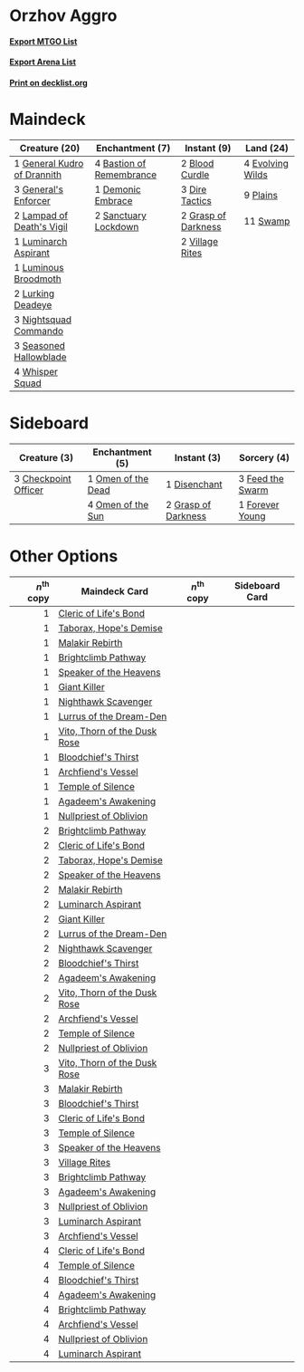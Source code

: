 # Orzhov Aggro

#### [Export MTGO List](../collection/Orzhov%20Aggro/Orzhov%20Aggro.txt)
#### [Export Arena List](../collection/Orzhov%20Aggro/Orzhov%20Aggro_arena.txt)
#### [Print on decklist.org](http://decklist.org/?deckmain=4%09Bastion%20of%20Remembrance%0A2%09Blood%20Curdle%0A1%09Demonic%20Embrace%0A3%09Dire%20Tactics%0A4%09Evolving%20Wilds%0A1%09General%20Kudro%20of%20Drannith%0A3%09General's%20Enforcer%0A2%09Grasp%20of%20Darkness%0A2%09Lampad%20of%20Death's%20Vigil%0A1%09Luminarch%20Aspirant%0A1%09Luminous%20Broodmoth%0A2%09Lurking%20Deadeye%0A3%09Nightsquad%20Commando%0A9%09Plains%0A2%09Sanctuary%20Lockdown%0A3%09Seasoned%20Hallowblade%0A11%09Swamp%0A2%09Village%20Rites%0A4%09Whisper%20Squad&deckside=3%09Checkpoint%20Officer%0A1%09Disenchant%0A3%09Feed%20the%20Swarm%0A1%09Forever%20Young%0A2%09Grasp%20of%20Darkness%0A1%09Omen%20of%20the%20Dead%0A4%09Omen%20of%20the%20Sun)
# Maindeck

|                                            Creature (20)                                             |                                          Enchantment (7)                                          |                                         Instant (9)                                          |                                         Land (24)                                         |
|------------------------------------------------------------------------------------------------------|---------------------------------------------------------------------------------------------------|----------------------------------------------------------------------------------------------|-------------------------------------------------------------------------------------------|
|1 [General Kudro of Drannith](http://gatherer.wizards.com/Pages/Card/Details.aspx?multiverseid=479707)|4 [Bastion of Remembrance](http://gatherer.wizards.com/Pages/Card/Details.aspx?multiverseid=479593)|2 [Blood Curdle](http://gatherer.wizards.com/Pages/Card/Details.aspx?multiverseid=479595)     |4 [Evolving Wilds](http://gatherer.wizards.com/Pages/Card/Details.aspx?multiverseid=426944)|
|3 [General's Enforcer](http://gatherer.wizards.com/Pages/Card/Details.aspx?multiverseid=479708)       |1 [Demonic Embrace](http://gatherer.wizards.com/Pages/Card/Details.aspx?multiverseid=488255)       |3 [Dire Tactics](http://gatherer.wizards.com/Pages/Card/Details.aspx?multiverseid=479703)     |9 [Plains](http://gatherer.wizards.com/Pages/Card/Details.aspx?multiverseid=439856)        |
|2 [Lampad of Death's Vigil](http://gatherer.wizards.com/Pages/Card/Details.aspx?multiverseid=476354)  |2 [Sanctuary Lockdown](http://gatherer.wizards.com/Pages/Card/Details.aspx?multiverseid=479548)    |2 [Grasp of Darkness](http://gatherer.wizards.com/Pages/Card/Details.aspx?multiverseid=407595)|11 [Swamp](http://gatherer.wizards.com/Pages/Card/Details.aspx?multiverseid=439858)        |
|1 [Luminarch Aspirant](http://gatherer.wizards.com/Pages/Card/Details.aspx?multiverseid=491647)       |                                                                                                   |2 [Village Rites](http://gatherer.wizards.com/Pages/Card/Details.aspx?multiverseid=485449)    |                                                                                           |
|1 [Luminous Broodmoth](http://gatherer.wizards.com/Pages/Card/Details.aspx?multiverseid=479541)       |                                                                                                   |                                                                                              |                                                                                           |
|2 [Lurking Deadeye](http://gatherer.wizards.com/Pages/Card/Details.aspx?multiverseid=479614)          |                                                                                                   |                                                                                              |                                                                                           |
|3 [Nightsquad Commando](http://gatherer.wizards.com/Pages/Card/Details.aspx?multiverseid=479618)      |                                                                                                   |                                                                                              |                                                                                           |
|3 [Seasoned Hallowblade](http://gatherer.wizards.com/Pages/Card/Details.aspx?multiverseid=485357)     |                                                                                                   |                                                                                              |                                                                                           |
|4 [Whisper Squad](http://gatherer.wizards.com/Pages/Card/Details.aspx?multiverseid=479625)            |                                                                                                   |                                                                                              |                                                                                           |


# Sideboard

|                                         Creature (3)                                          |                                       Enchantment (5)                                       |                                         Instant (3)                                          |                                        Sorcery (4)                                        |
|-----------------------------------------------------------------------------------------------|---------------------------------------------------------------------------------------------|----------------------------------------------------------------------------------------------|-------------------------------------------------------------------------------------------|
|3 [Checkpoint Officer](http://gatherer.wizards.com/Pages/Card/Details.aspx?multiverseid=479525)|1 [Omen of the Dead](http://gatherer.wizards.com/Pages/Card/Details.aspx?multiverseid=476361)|1 [Disenchant](http://gatherer.wizards.com/Pages/Card/Details.aspx?multiverseid=847)          |3 [Feed the Swarm](http://gatherer.wizards.com/Pages/Card/Details.aspx?multiverseid=491737)|
|                                                                                               |4 [Omen of the Sun](http://gatherer.wizards.com/Pages/Card/Details.aspx?multiverseid=476281) |2 [Grasp of Darkness](http://gatherer.wizards.com/Pages/Card/Details.aspx?multiverseid=407595)|1 [Forever Young](http://gatherer.wizards.com/Pages/Card/Details.aspx?multiverseid=473051) |


# Other Options

|*n*<sup>th</sup> copy|                                             Maindeck Card                                             |*n*<sup>th</sup> copy|Sideboard Card|
|--------------------:|-------------------------------------------------------------------------------------------------------|---------------------|--------------|
|                    1|[Cleric of Life's Bond](http://gatherer.wizards.com/Pages/Card/Details.aspx?multiverseid=491873)       |                     |              |
|                    1|[Taborax, Hope's Demise](http://gatherer.wizards.com/Pages/Card/Details.aspx?multiverseid=491767)      |                     |              |
|                    1|[Malakir Rebirth](http://gatherer.wizards.com/Pages/Card/Details.aspx?multiverseid=491747)             |                     |              |
|                    1|[Brightclimb Pathway](http://gatherer.wizards.com/Pages/Card/Details.aspx?multiverseid=491911)         |                     |              |
|                    1|[Speaker of the Heavens](http://gatherer.wizards.com/Pages/Card/Details.aspx?multiverseid=488246)      |                     |              |
|                    1|[Giant Killer](http://gatherer.wizards.com/Pages/Card/Details.aspx?multiverseid=472976)                |                     |              |
|                    1|[Nighthawk Scavenger](http://gatherer.wizards.com/Pages/Card/Details.aspx?multiverseid=491752)         |                     |              |
|                    1|[Lurrus of the Dream-Den](http://gatherer.wizards.com/Pages/Card/Details.aspx?multiverseid=479746)     |                     |              |
|                    1|[Vito, Thorn of the Dusk Rose](http://gatherer.wizards.com/Pages/Card/Details.aspx?multiverseid=485450)|                     |              |
|                    1|[Bloodchief's Thirst](http://gatherer.wizards.com/Pages/Card/Details.aspx?multiverseid=491729)         |                     |              |
|                    1|[Archfiend's Vessel](http://gatherer.wizards.com/Pages/Card/Details.aspx?multiverseid=485411)          |                     |              |
|                    1|[Temple of Silence](http://gatherer.wizards.com/Pages/Card/Details.aspx?multiverseid=373522)           |                     |              |
|                    1|[Agadeem's Awakening](http://gatherer.wizards.com/Pages/Card/Details.aspx?multiverseid=491723)         |                     |              |
|                    1|[Nullpriest of Oblivion](http://gatherer.wizards.com/Pages/Card/Details.aspx?multiverseid=491755)      |                     |              |
|                    2|[Brightclimb Pathway](http://gatherer.wizards.com/Pages/Card/Details.aspx?multiverseid=491911)         |                     |              |
|                    2|[Cleric of Life's Bond](http://gatherer.wizards.com/Pages/Card/Details.aspx?multiverseid=491873)       |                     |              |
|                    2|[Taborax, Hope's Demise](http://gatherer.wizards.com/Pages/Card/Details.aspx?multiverseid=491767)      |                     |              |
|                    2|[Speaker of the Heavens](http://gatherer.wizards.com/Pages/Card/Details.aspx?multiverseid=488246)      |                     |              |
|                    2|[Malakir Rebirth](http://gatherer.wizards.com/Pages/Card/Details.aspx?multiverseid=491747)             |                     |              |
|                    2|[Luminarch Aspirant](http://gatherer.wizards.com/Pages/Card/Details.aspx?multiverseid=491647)          |                     |              |
|                    2|[Giant Killer](http://gatherer.wizards.com/Pages/Card/Details.aspx?multiverseid=472976)                |                     |              |
|                    2|[Lurrus of the Dream-Den](http://gatherer.wizards.com/Pages/Card/Details.aspx?multiverseid=479746)     |                     |              |
|                    2|[Nighthawk Scavenger](http://gatherer.wizards.com/Pages/Card/Details.aspx?multiverseid=491752)         |                     |              |
|                    2|[Bloodchief's Thirst](http://gatherer.wizards.com/Pages/Card/Details.aspx?multiverseid=491729)         |                     |              |
|                    2|[Agadeem's Awakening](http://gatherer.wizards.com/Pages/Card/Details.aspx?multiverseid=491723)         |                     |              |
|                    2|[Vito, Thorn of the Dusk Rose](http://gatherer.wizards.com/Pages/Card/Details.aspx?multiverseid=485450)|                     |              |
|                    2|[Archfiend's Vessel](http://gatherer.wizards.com/Pages/Card/Details.aspx?multiverseid=485411)          |                     |              |
|                    2|[Temple of Silence](http://gatherer.wizards.com/Pages/Card/Details.aspx?multiverseid=373522)           |                     |              |
|                    2|[Nullpriest of Oblivion](http://gatherer.wizards.com/Pages/Card/Details.aspx?multiverseid=491755)      |                     |              |
|                    3|[Vito, Thorn of the Dusk Rose](http://gatherer.wizards.com/Pages/Card/Details.aspx?multiverseid=485450)|                     |              |
|                    3|[Malakir Rebirth](http://gatherer.wizards.com/Pages/Card/Details.aspx?multiverseid=491747)             |                     |              |
|                    3|[Bloodchief's Thirst](http://gatherer.wizards.com/Pages/Card/Details.aspx?multiverseid=491729)         |                     |              |
|                    3|[Cleric of Life's Bond](http://gatherer.wizards.com/Pages/Card/Details.aspx?multiverseid=491873)       |                     |              |
|                    3|[Temple of Silence](http://gatherer.wizards.com/Pages/Card/Details.aspx?multiverseid=373522)           |                     |              |
|                    3|[Speaker of the Heavens](http://gatherer.wizards.com/Pages/Card/Details.aspx?multiverseid=488246)      |                     |              |
|                    3|[Village Rites](http://gatherer.wizards.com/Pages/Card/Details.aspx?multiverseid=485449)               |                     |              |
|                    3|[Brightclimb Pathway](http://gatherer.wizards.com/Pages/Card/Details.aspx?multiverseid=491911)         |                     |              |
|                    3|[Agadeem's Awakening](http://gatherer.wizards.com/Pages/Card/Details.aspx?multiverseid=491723)         |                     |              |
|                    3|[Nullpriest of Oblivion](http://gatherer.wizards.com/Pages/Card/Details.aspx?multiverseid=491755)      |                     |              |
|                    3|[Luminarch Aspirant](http://gatherer.wizards.com/Pages/Card/Details.aspx?multiverseid=491647)          |                     |              |
|                    3|[Archfiend's Vessel](http://gatherer.wizards.com/Pages/Card/Details.aspx?multiverseid=485411)          |                     |              |
|                    4|[Cleric of Life's Bond](http://gatherer.wizards.com/Pages/Card/Details.aspx?multiverseid=491873)       |                     |              |
|                    4|[Temple of Silence](http://gatherer.wizards.com/Pages/Card/Details.aspx?multiverseid=373522)           |                     |              |
|                    4|[Bloodchief's Thirst](http://gatherer.wizards.com/Pages/Card/Details.aspx?multiverseid=491729)         |                     |              |
|                    4|[Agadeem's Awakening](http://gatherer.wizards.com/Pages/Card/Details.aspx?multiverseid=491723)         |                     |              |
|                    4|[Brightclimb Pathway](http://gatherer.wizards.com/Pages/Card/Details.aspx?multiverseid=491911)         |                     |              |
|                    4|[Archfiend's Vessel](http://gatherer.wizards.com/Pages/Card/Details.aspx?multiverseid=485411)          |                     |              |
|                    4|[Nullpriest of Oblivion](http://gatherer.wizards.com/Pages/Card/Details.aspx?multiverseid=491755)      |                     |              |
|                    4|[Luminarch Aspirant](http://gatherer.wizards.com/Pages/Card/Details.aspx?multiverseid=491647)          |                     |              |

